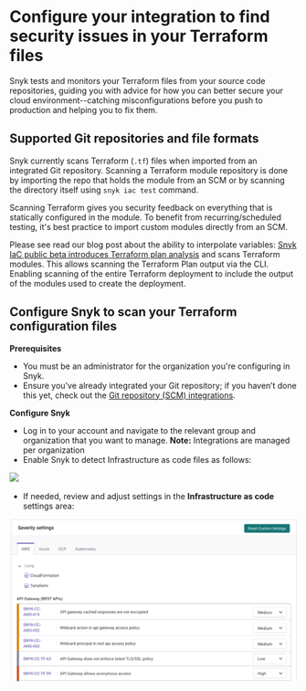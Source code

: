 # Configure your integration to find security issues in your Terraform files

Snyk tests and monitors your Terraform files from your source code repositories, guiding you with advice for how you can better secure your cloud environment--catching misconfigurations before you push to production and helping you to fix them.

## Supported Git repositories and file formats

Snyk currently scans Terraform (`.tf`) files when imported from an integrated Git repository. Scanning a Terraform module repository is done by importing the repo that holds the module from an SCM or by scanning the directory itself using `snyk iac test` command.

Scanning Terraform gives you security feedback on everything that is statically configured in the module. To benefit from recurring/scheduled testing, it's best practice to import custom modules directly from an SCM.

Please see read our blog post about the ability to interpolate variables: [Snyk IaC public beta introduces Terraform plan analysis](https://snyk.io/blog/snyk-iac-public-beta-introduces-terraform-plan-analysis/) and scans Terraform modules. This allows scanning the Terraform Plan output via the CLI. Enabling scanning of the entire Terraform deployment to include the output of the modules used to create the deployment.

## Configure Snyk to scan your Terraform configuration files

**Prerequisites**

* You must be an administrator for the organization you're configuring in Snyk.
* Ensure you’ve already integrated your Git repository; if you haven’t done this yet, check out the [Git repository (SCM) integrations](https://support.snyk.io/hc/en-us/sections/360001138098-Git-repository-SCM-integrations).

**Configure Snyk**

* Log in to your account and navigate to the relevant group and organization that you want to manage. **Note:** Integrations are managed per organization
* Enable Snyk to detect Infrastructure as code files as follows:

![](../../../.gitbook/assets/snyk-iac-enable.png)

* If needed, review and adjust settings in the **Infrastructure as code** settings area:

![](<../../../.gitbook/assets/image (105) (1) (1) (1) (1).png>)
